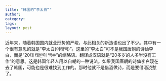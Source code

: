 ```yaml
---
title: "韩国的“李太白”"
author:
category: 
tags: 
layout: post
---
```

近年来，随着韩国国内就业形势的严峻，与此相关的新造语也出了不少。其中有一个很有意思的就是“李太白(이태백)”。这里的“李太白”可不是我国唐朝的诗仙李白，而是“20대 태반이 백수”的缩略语。翻译成汉语就是“20多岁的人多半没有工作”的意思。这是韩国年轻人用以自嘲的一种说法。如果我国唐朝的诗仙李白现在去了韩国，可能也是很难找到工作的。那时他就不是借酒做诗，而是要借酒浇愁了。

